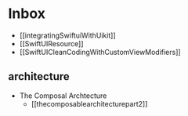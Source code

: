 # Inbox

- [[integratingSwiftuiWithUikit]]
- [[SwiftUIResource]]
- [[SwiftUICleanCodingWithCustomViewModifiers]]
## architecture
- The Composal Archtecture
	- [[thecomposablearchitecturepart2]]
